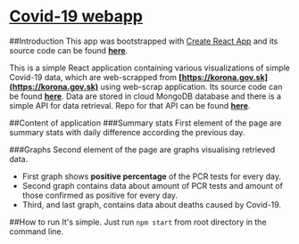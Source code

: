 # [Covid-19 webapp](https://covid-19-webapp.vercel.app)
##Introduction
This app was bootstrapped with [Create React App](https://github.com/facebook/create-react-app) and its source code can be found **[here](https://github.com/cyrilgavala/covid-19-webapp)**.

This is a simple React application containing various visualizations of simple Covid-19 data, which are 
web-scrapped from **[https://korona.gov.sk](https://korona.gov.sk)** using web-scrap application. Its source code 
can be found **[here](https://github.com/cyrilgavala/covid-19-web-scrap)**. Data are stored in cloud MongoDB 
database and there is a simple API for data retrieval. Repo for that API can be found 
**[here](https://github.com/cyrilgavala/covid-19-api)**.

##Content of application
###Summary stats
First element of the page are summary stats with daily difference according the previous day.

###Graphs
Second element of the page are graphs visualising retrieved data.
- First graph shows **positive percentage** of the PCR tests for every day.
- Second graph contains data about amount of PCR tests and amount of those confirmed as positive for every day.
- Third, and last graph, contains data about deaths caused by Covid-19.

##How to run
It's simple. Just run ```npm start``` from root directory in the command line.

